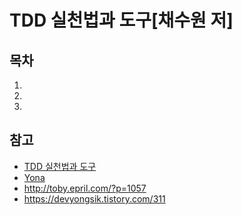 TDD 실천법과 도구[채수원 저]
======================

## 목차
1.
2.
3.

## 참고
+ [TDD 실천법과 도구](https://repo.yona.io/doortts/blog/issue/1)
+ [Yona](https://yona.io/)
+ http://toby.epril.com/?p=1057
+ https://devyongsik.tistory.com/311